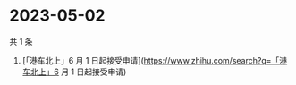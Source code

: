 # 2023-05-02

共 1 条

<!-- BEGIN ZHIHUSEARCH -->
<!-- 最后更新时间 Tue May 02 2023 06:06:02 GMT+0800 (China Standard Time) -->
1. [「港车北上」6 月 1 日起接受申请](https://www.zhihu.com/search?q=「港车北上」6 月 1 日起接受申请)
<!-- END ZHIHUSEARCH -->
